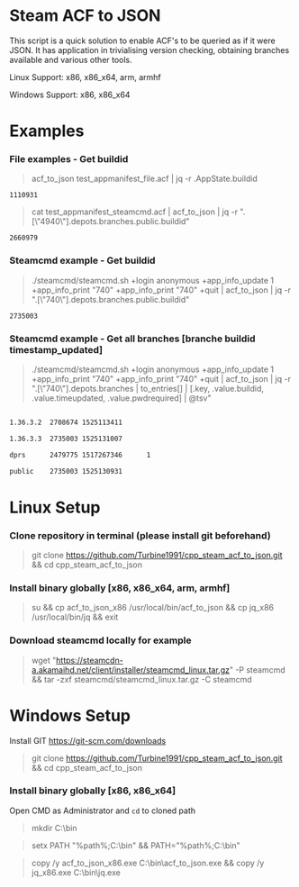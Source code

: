 # Steam ACF to JSON

This script is a quick solution to enable ACF's to be queried as if it were JSON. It has application in trivialising version checking, obtaining branches available and various other tools.

Linux Support: x86, x86_x64, arm, armhf

Windows Support: x86, x86_x64

# Examples
### File examples - Get buildid
> acf_to_json test_appmanifest_file.acf | jq -r .AppState.buildid

```1110931```

> cat test_appmanifest_steamcmd.acf | acf_to_json | jq -r ".[\\"4940\\"].depots.branches.public.buildid"

```2660979```

### Steamcmd example - Get buildid
> ./steamcmd/steamcmd.sh +login anonymous +app_info_update 1 +app_info_print "740" +app_info_print "740" +quit | acf_to_json | jq -r ".[\\"740\\"].depots.branches.public.buildid"

```2735003```

### Steamcmd example - Get all branches [branche buildid timestamp_updated]
> ./steamcmd/steamcmd.sh +login anonymous +app_info_update 1 +app_info_print "740" +app_info_print "740" +quit | acf_to_json | jq -r ".[\\"740\\"].depots.branches | to_entries[] | [.key, .value.buildid, .value.timeupdated, .value.pwdrequired] | @tsv"

```1.36.3.1  2646665 1524265990

1.36.3.2  2708674 1525113411

1.36.3.3  2735003 1525131007

dprs      2479775 1517267346      1

public    2735003 1525130931
```

# Linux Setup
### Clone repository in terminal (please install git beforehand)
> git clone https://github.com/Turbine1991/cpp_steam_acf_to_json.git && cd cpp_steam_acf_to_json

### Install binary globally [x86, x86_x64, arm, armhf]
> su && cp acf_to_json_x86 /usr/local/bin/acf_to_json && cp jq_x86 /usr/local/bin/jq && exit

### Download steamcmd locally for example
> wget "https://steamcdn-a.akamaihd.net/client/installer/steamcmd_linux.tar.gz" -P steamcmd && tar -zxf steamcmd/steamcmd_linux.tar.gz -C steamcmd

# Windows Setup
Install GIT https://git-scm.com/downloads

> git clone https://github.com/Turbine1991/cpp_steam_acf_to_json.git && cd cpp_steam_acf_to_json

### Install binary globally [x86, x86_x64]
Open CMD as Administrator and `cd` to cloned path

> mkdir C:\bin

> setx PATH "%path%;C:\bin" && PATH="%path%;C:\bin"

> copy /y acf_to_json_x86.exe C:\bin\acf_to_json.exe && copy /y jq_x86.exe C:\bin\jq.exe

